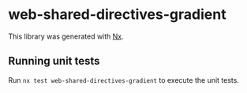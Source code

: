 # web-shared-directives-gradient

This library was generated with [Nx](https://nx.dev).

## Running unit tests

Run `nx test web-shared-directives-gradient` to execute the unit tests.
